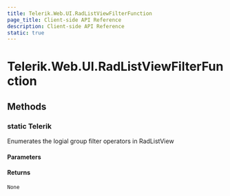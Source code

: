 ```yaml
---
title: Telerik.Web.UI.RadListViewFilterFunction
page_title: Client-side API Reference
description: Client-side API Reference
static: true
---
```


# Telerik.Web.UI.RadListViewFilterFunction  

## Methods

### static Telerik

Enumerates the logial group filter operators in RadListView

#### Parameters

#### Returns

`None` 


